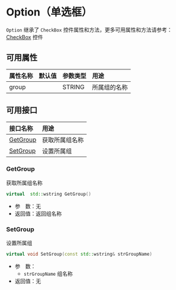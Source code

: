 # Option（单选框）

`Option` 继承了 `CheckBox` 控件属性和方法，更多可用属性和方法请参考：[CheckBox](CheckBox.md) 控件

## 可用属性

| 属性名称 | 默认值 | 参数类型 | 用途 |
| :--- | :--- | :--- | :--- |
| group |  | STRING | 所属组的名称 |

## 可用接口

| 接口名称 | 用途 |
| :--- | :--- |
| [GetGroup](#GetGroup) | 获取所属组名称 |
| [SetGroup](#SetGroup) | 设置所属组 |

### GetGroup

获取所属组名称

```cpp
virtual  std::wstring GetGroup()
```

 - 参&emsp;数：无  
 - 返回值：返回组名称

### SetGroup

设置所属组

```cpp
virtual void SetGroup(const std::wstring& strGroupName)
```

 - 参&emsp;数：  
    - `strGroupName` 组名称
 - 返回值：无